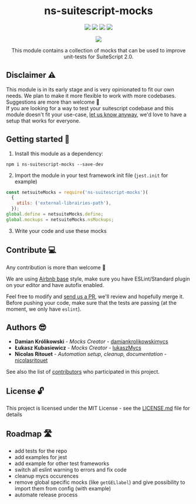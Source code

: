 <p align="center">
    <h1 align="center">ns-suitescript-mocks</h1>
</p>

<p align="center">
    <a href="https://circleci.com/gh/mycsHQ/ns-suitescript-mocks"><img src="https://badgen.net/circleci/github/mycshq/ns-suitescript-mocks.js" /></a>
    <a href="https://github.com/airbnb/javascript"><img src="https://badgen.net/badge/code%20style/airbnb-base/green" /></a>
    <a href="LICENSE.md"><img src="https://badgen.net/github/license/mycshq/ns-suitescript-mocks" /></a>
    <a href="http://makeapullrequest.com"><img src="https://badgen.net/badge/PRs/Welcome/green" /></a>
</p>
<p align="center">
    <a href="https://nodei.co/npm/ns-suitescript-mocks/"><img src="https://nodei.co/npm/ns-suitescript-mocks.png" /></a>
</p>

<p align="center">This module contains a collection of mocks that can be used to improve unit-tests for SuiteScript 2.0.</p>

## Disclaimer ⚠️

This module is in its early stage and is very opinionated to fit our own needs. We plan to make it more flexible to work with more codebases.  
Suggestions are more than welcome 🎊  
If you are looking for a way to test your suitescript codebase and this module doesn't fit your use-case, [let us know anyway](https://github.com/mycsHQ/ns-suitescript-mocks/issues/new), we'd love to have a setup that works for everyone.

## Getting started 🚀

1. Install this module as a dependency:  

```shell
npm i ns-suitescript-mocks --save-dev
```

2. Import the module in your test framework init file (`jest.init` for example)

```javascript
const netsuiteMocks = require('ns-suitescript-mocks')(
  {
    utils: ('external-librairies-path'),
  });
global.define = netsuiteMocks.define;
global.mockups = netsuiteMocks.nsMockups;

```

3. Write your code and use these mocks

## Contribute 💻

Any contribution is more than welcome 🎉

We are using [Airbnb base](https://github.com/airbnb/javascript) style, make sure you have ESLint/Standard plugin on your editor and have autofix enabled.

Feel free to modify and [send us a PR](https://github.com/mycsHQ/ns-suitescript-mocks/compare?expand=1), we'll review and hopefully merge it.
Before pushing your code, make sure that the tests are passing (at the moment, we only have `eslint`).

## Authors 😎

* **Damian Królikowski** - *Mocks Creator* - [damiankrolikowskimycs](https://github.com/damiankrolikowskimycs)
* **Łukasz Kubasiewicz** - *Mocks Creator* - [lukaszMycs](https://github.com/lukaszmycs)
* **Nicolas Ritouet** - *Automation setup, cleanup, documentation* - [nicolasritouet](https://github.com/nicolasritouet)

See also the list of [contributors](https://github.com/mycshq/ns-suitescript-mocks/contributors) who participated in this project.

## License 🔓

This project is licensed under the MIT License - see the [LICENSE.md](LICENSE.md) file for details

## Roadmap 🛣

- add tests for the repo
- add examples for jest
- add example for other test frameworks
- switch all eslint warning to errors and fix code
- cleanup mycs occurences
- remove global specific mocks (like `getGELlabel`) and give possibility to import them from config (with example)
- automate release process
